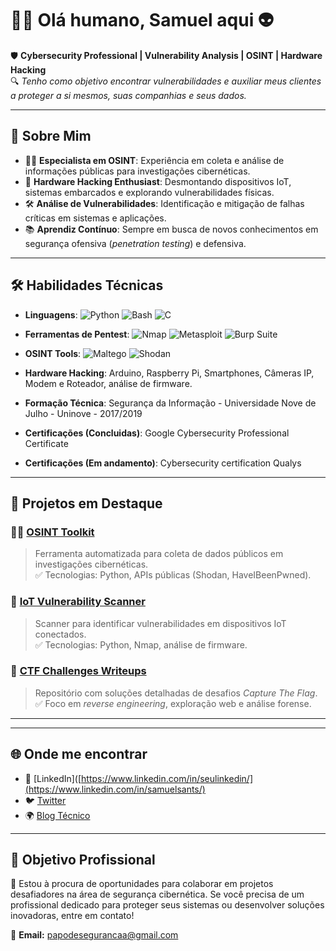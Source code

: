 # 👨‍💻 Olá humano, Samuel aqui 👽

🛡️ **Cybersecurity Professional | Vulnerability Analysis | OSINT | Hardware Hacking**  
🔍 *Tenho como objetivo encontrar vulnerabilidades e auxiliar meus clientes a proteger a si mesmos, suas companhias e seus dados.*

---

## 🌟 Sobre Mim
- 🕵️‍♂️ **Especialista em OSINT**: Experiência em coleta e análise de informações públicas para investigações cibernéticas.
- 🔧 **Hardware Hacking Enthusiast**: Desmontando dispositivos IoT, sistemas embarcados e explorando vulnerabilidades físicas.
- 🛠️ **Análise de Vulnerabilidades**: Identificação e mitigação de falhas críticas em sistemas e aplicações.
- 📚 **Aprendiz Contínuo**: Sempre em busca de novos conhecimentos em segurança ofensiva (*penetration testing*) e defensiva.


---


## 🛠️ Habilidades Técnicas
- **Linguagens**: ![Python](https://img.shields.io/badge/-Python-3776AB?style=flat-square&logo=python&logoColor=white) ![Bash](https://img.shields.io/badge/-Bash-4EAA25?style=flat-square&logo=gnu-bash&logoColor=white) ![C](https://img.shields.io/badge/-C-A8B9CC?style=flat-square&logo=c&logoColor=white)
- **Ferramentas de Pentest**: ![Nmap](https://img.shields.io/badge/-Nmap-4682B4?style=flat-square&logo=nmap&logoColor=white) ![Metasploit](https://img.shields.io/badge/-Metasploit-1F2937?style=flat-square&logo=metasploit&logoColor=white) ![Burp Suite](https://img.shields.io/badge/-Burp_Suite-FE7A16?style=flat-square&logo=burp-suite&logoColor=white)
- **OSINT Tools**: ![Maltego](https://img.shields.io/badge/-Maltego-1B1F23?style=flat-square&logo=data:image/svg+xml;base64,[...]&logoColor=white) ![Shodan](https://img.shields.io/badge/-Shodan-F80000?style=flat-square&logo=shodan&logoColor=white)
- **Hardware Hacking**: Arduino, Raspberry Pi, Smartphones, Câmeras IP, Modem e Roteador, análise de firmware.

- **Formação Técnica**: Segurança da Informação - Universidade Nove de Julho - Uninove - 2017/2019
- **Certificações (Concluidas)**: Google Cybersecurity Professional Certificate
- **Certificações (Em andamento)**: Cybersecurity certification Qualys
<!--OSCP, CEH, CompTIA Security+. -->

---


## 🔗 Projetos em Destaque
### 🕵️‍♂️ [OSINT Toolkit](https://github.com/seuusuario/osint-toolkit)
> Ferramenta automatizada para coleta de dados públicos em investigações cibernéticas.  
✅ Tecnologias: Python, APIs públicas (Shodan, HaveIBeenPwned).

### 🔧 [IoT Vulnerability Scanner](https://github.com/seuusuario/iot-vuln-scanner)
> Scanner para identificar vulnerabilidades em dispositivos IoT conectados.  
✅ Tecnologias: Python, Nmap, análise de firmware.

### 🚀 [CTF Challenges Writeups](https://github.com/seuusuario/ctf-writeups)
> Repositório com soluções detalhadas de desafios *Capture The Flag*.  
✅ Foco em *reverse engineering*, exploração web e análise forense.

---

<!--## 📊 Estatísticas do GitHub
![GitHub Stats](https://github-readme-stats.vercel.app/api?username=seuusuario&show_icons=true&theme=radical)  
![Top Langs](https://github-readme-stats.vercel.app/api/top-langs/?username=seuusuario&layout=compact&theme=radical)
-->
---

## 🌐 Onde me encontrar
- 💼 [LinkedIn]([https://www.linkedin.com/in/seulinkedin/](https://www.linkedin.com/in/samuelsants/)  
- 🐦 [Twitter](https://twitter.com/seutwitter)  
- 🌍 [Blog Técnico](https://seublog.com)  

---

## 🎯 Objetivo Profissional
🚀 Estou à procura de oportunidades para colaborar em projetos desafiadores na área de segurança cibernética. Se você precisa de um profissional dedicado para proteger seus sistemas ou desenvolver soluções inovadoras, entre em contato!

📩 **Email:** papodesegurancaa@gmail.com




<!--
**papodesegurancaa/papodesegurancaa** is a ✨ _special_ ✨ repository because its `README.md` (this file) appears on your GitHub profile.

Here are some ideas to get you started:

- 🔭 I’m currently working on ...
- 🌱 I’m currently learning ...
- 👯 I’m looking to collaborate on ...
- 🤔 I’m looking for help with ...
- 💬 Ask me about ...
- 📫 How to reach me: ...
- 😄 Pronouns: ...
- ⚡ Fun fact: ...
-->
